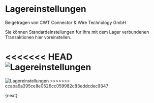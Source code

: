 # Lagereinstellungen
<span class="text-muted contributed-by">Beigetragen von CWT Connector & Wire Technology GmbH</span>

Sie können Standardeinstellungen für Ihre mit dem Lager verbundenen Transaktionen hier voreinstellen.

<<<<<<< HEAD
<img class="screenshot" alt="Lagereinstellungen" src="/docs/assets/img/stock/stock-settings.png">
=======
<img class="screenshot" alt="Lagereinstellungen" src="{{docs_base_url}}/assets/img/stock/stock-settings.png">
>>>>>>> ccaba6a395ce8e0526cc059982c83eddcdec9347

{next}
